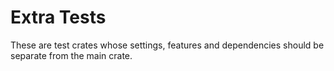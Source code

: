 
# Extra Tests

These are test crates whose settings, features and dependencies should be
separate from the main crate.
